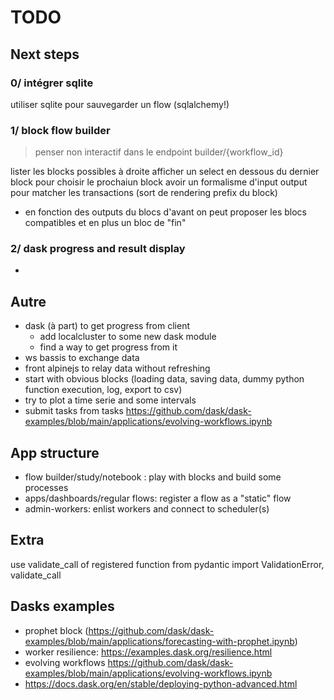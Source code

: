 # TODO

## Next steps

### 0/ intégrer sqlite

utiliser sqlite pour sauvegarder un flow (sqlalchemy!)

### 1/ block flow builder

> penser non interactif
dans le endpoint builder/{workflow_id}

lister les blocks possibles à droite
afficher un select en dessous du dernier block pour choisir le prochaiun block
avoir un formalisme d'input output pour matcher les transactions (sort de rendering prefix du block)

- en fonction des outputs du blocs d'avant on peut proposer les blocs compatibles et en plus un bloc de "fin"

### 2/ dask progress and result display

-

## Autre

- dask (à part) to get progress from client
  - add localcluster to some new dask module
  - find a way to get progress from it
- ws bassis to exchange data
- front alpinejs to relay data without refreshing
- start with obvious blocks (loading data, saving data, dummy python function execution, log, export to csv)
- try to plot a time serie and some intervals
- submit tasks from tasks <https://github.com/dask/dask-examples/blob/main/applications/evolving-workflows.ipynb>

## App structure

- flow builder/study/notebook : play with blocks and build some processes
- apps/dashboards/regular flows: register a flow as a "static" flow
- admin-workers: enlist workers and connect to scheduler(s)

## Extra

use validate_call of registered function
from pydantic import ValidationError, validate_call

## Dasks examples

- prophet block (<https://github.com/dask/dask-examples/blob/main/applications/forecasting-with-prophet.ipynb>)
- worker resilience: <https://examples.dask.org/resilience.html>
- evolving workflows <https://github.com/dask/dask-examples/blob/main/applications/evolving-workflows.ipynb>
- <https://docs.dask.org/en/stable/deploying-python-advanced.html>
